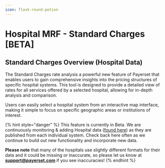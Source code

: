 ```yaml
---
icon: flask-round-potion
---
```


# Hospital MRF - Standard Charges \[BETA]

## Standard Charges Overview (Hospital Data)

The Standard Charges rate analysis a powerful new feature of Payerset that enables users to gain comprehensive insights into the pricing structures of specific hospital systems. This tool is designed to provide a detailed view of rates for all services offered by a selected hospital, allowing for in-depth analysis and comparison.

Users can easily select a hospital system from an interactive map interface, making it simple to focus on specific geographic areas or institutions of interest.

{% hint style="danger" %}
This feature is currently in Beta. We are continuously monitoring & adding Hospital data ([found here](../../hospital-transparency/mrf-links-by-state.md)) as they are published from each individual system. Check back here often as we continue to build out new functionality and incorporate new data.

**Please note** that many of the hospitals use slightly different formats for their data and it could be missing or inaccurate, so please let us know at **support@payerset.com** if you see inaccuracies!
{% endhint %}

<figure><img src="../../.gitbook/assets/Kapture 2024-12-18 at 21.56.20.gif" alt=""><figcaption></figcaption></figure>
